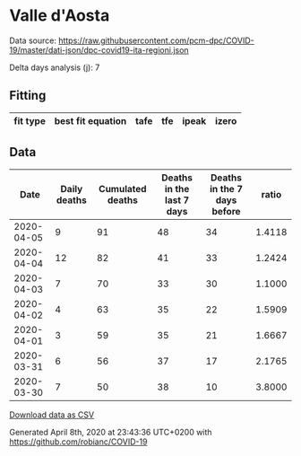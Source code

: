 # Valle d'Aosta

Data source: https://raw.githubusercontent.com/pcm-dpc/COVID-19/master/dati-json/dpc-covid19-ita-regioni.json

Delta days analysis (j): 7

## Fitting 
|fit type|best fit equation|tafe|tfe|ipeak|izero|
|-------|-----|--------|------|---|---|

## Data
|Date|Daily deaths|Cumulated deaths|Deaths in the last 7 days|Deaths in the 7 days before|ratio|
|----|----------|-----------|-------|--------------------|-----|
|2020-04-05|9|91|48|34|1.4118|
|2020-04-04|12|82|41|33|1.2424|
|2020-04-03|7|70|33|30|1.1000|
|2020-04-02|4|63|35|22|1.5909|
|2020-04-01|3|59|35|21|1.6667|
|2020-03-31|6|56|37|17|2.1765|
|2020-03-30|7|50|38|10|3.8000|

[Download data as CSV](COVID-19_valle_d'aosta_j7_2020-04-05.csv)

Generated April 8th, 2020 at 23:43:36 UTC+0200 with https://github.com/robianc/COVID-19
